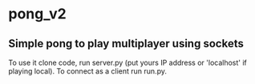 # pong_v2



## Simple pong to play multiplayer using sockets

To use it clone code, run server.py (put yours IP address or 'localhost' if playing local). To connect as a client run run.py.

